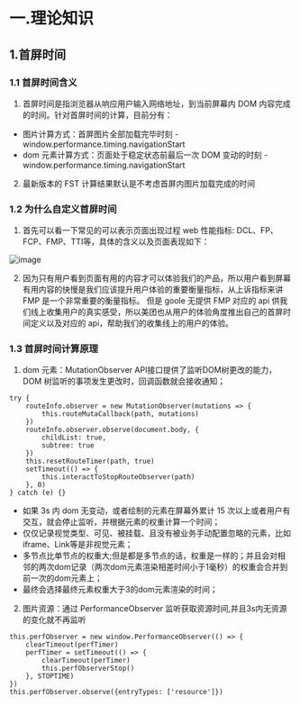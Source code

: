 # 一.理论知识
## 1.首屏时间
### 1.1 首屏时间含义
1. 首屏时间是指浏览器从响应用户输入网络地址，到当前屏幕内 DOM 内容完成的时间。针对首屏时间的计算，目前分有：
- 图片计算方式：首屏图片全部加载完毕时刻 - window.performance.timing.navigationStart
- dom 元素计算方式：页面处于稳定状态前最后一次 DOM 变动的时刻 - window.performance.timing.navigationStart
2. 最新版本的 FST 计算结果默认是不考虑首屏内图片加载完成的时间

### 1.2 为什么自定义首屏时间
1. 首先可以看一下常见的可以表示页面出现过程 web 性能指标: DCL、FP、FCP、FMP、TTI等，具体的含义以及页面表现如下：

![image](https://user-images.githubusercontent.com/42236890/230096661-8b24ab06-23c8-4804-9a30-bb6d329cab3d.png)

2. 因为只有用户看到页面有用的内容才可以体验我们的产品，所以用户看到屏幕有用内容的快慢是我们应该提升用户体验的重要衡量指标，从上诉指标来讲 FMP 是一个非常重要的衡量指标。 但是 goole 
无提供 FMP 对应的 api 供我们线上收集用户的真实感受，所以美团也从用户的体验角度推出自己的首屏时间定义以及对应的 api，帮助我们的收集线上的用户的体验。

### 1.3 首屏时间计算原理
1. dom 元素：MutationObserver API接口提供了监听DOM树更改的能力，DOM 树监听的事项发生更改时，回调函数就会接收通知；
```
try {
    routeInfo.observer = new MutationObserver(mutations => {
        this.routeMutaCallback(path, mutations)
    })
    routeInfo.observer.observe(document.body, {
        childList: true,
        subtree: true
    })
    this.resetRouteTimer(path, true)
    setTimeout(() => {
        this.interactToStopRouteObserver(path)
    }, 0)
} catch (e) {}
```
- 如果 3s 内 dom 无变动，或者绘制的元素在屏幕外累计 15 次以上或者用户有交互，就会停止监听，并根据元素的权重计算一个时间；
- 仅仅记录视觉类型、可见、被挂载、且没有被业务手动配置忽略的元素，比如 iframe、Link等是非视觉元素；
- 多节点比单节点的权重大;但是都是多节点的话，权重是一样的；并且会对相邻的两次dom记录（两次dom元素渲染相差时间小于1毫秒）的权重会合并到前一次的dom元素上；
- 最终会选择最终元素权重大于3的dom元素渲染的时间；
2. 图片资源：通过 PerformanceObserver 监听获取资源时间,并且3s内无资源的变化就不再监听
```
this.perfObserver = new window.PerformanceObserver(() => {
    clearTimeout(perfTimer)
    perfTimer = setTimeout(() => {
        clearTimeout(perTimer)
        this.perfObserverStop()
    }, STOPTIME)
})
this.perfObserver.observe({entryTypes: ['resource']})

```


